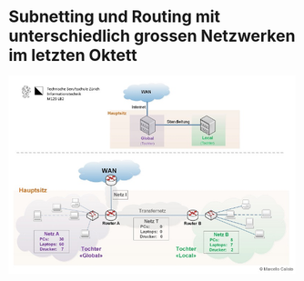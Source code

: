 # Subnetting und Routing mit unterschiedlich grossen Netzwerken im letzten Oktett

<img src="../../Bilder/N3/P3 Bild4.png">
